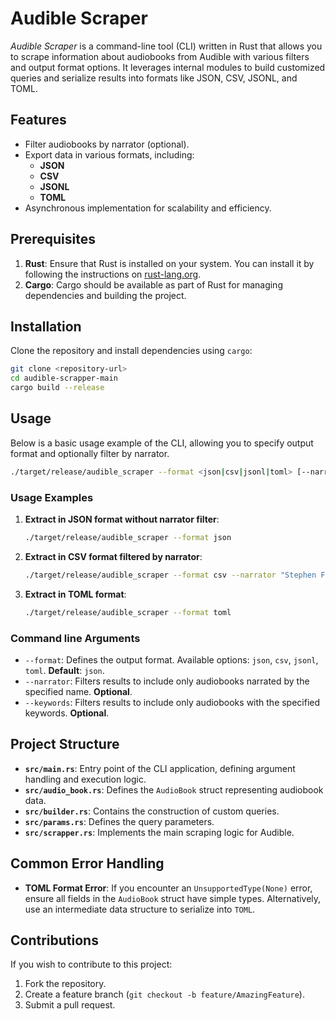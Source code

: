# Audible Scraper

_Audible Scraper_ is a command-line tool (CLI) written in Rust that allows you to scrape information about audiobooks from Audible with various filters and output format options. It leverages internal modules to build customized queries and serialize results into formats like JSON, CSV, JSONL, and TOML.

## Features

- Filter audiobooks by narrator (optional).
- Export data in various formats, including:
  - **JSON**
  - **CSV**
  - **JSONL**
  - **TOML**
- Asynchronous implementation for scalability and efficiency.

## Prerequisites

1. **Rust**: Ensure that Rust is installed on your system. You can install it by following the instructions on [rust-lang.org](https://www.rust-lang.org/).
2. **Cargo**: Cargo should be available as part of Rust for managing dependencies and building the project.

## Installation

Clone the repository and install dependencies using `cargo`:

```bash
git clone <repository-url>
cd audible-scrapper-main
cargo build --release
```

## Usage

Below is a basic usage example of the CLI, allowing you to specify output format and optionally filter by narrator.

```bash
./target/release/audible_scraper --format <json|csv|jsonl|toml> [--narrator <narrator_name>]
```

### Usage Examples

1. **Extract in JSON format without narrator filter**:

   ```bash
   ./target/release/audible_scraper --format json
   ```

2. **Extract in CSV format filtered by narrator**:

   ```bash
   ./target/release/audible_scraper --format csv --narrator "Stephen Fry"
   ```

3. **Extract in TOML format**:

   ```bash
   ./target/release/audible_scraper --format toml
   ```

### Command line Arguments

- `--format`: Defines the output format. Available options: `json`, `csv`, `jsonl`, `toml`. **Default**: `json`.
- `--narrator`: Filters results to include only audiobooks narrated by the specified name. **Optional**.
- `--keywords`: Filters results to include only audiobooks with the specified keywords. **Optional**.

## Project Structure

- **`src/main.rs`**: Entry point of the CLI application, defining argument handling and execution logic.
- **`src/audio_book.rs`**: Defines the `AudioBook` struct representing audiobook data.
- **`src/builder.rs`**: Contains the construction of custom queries.
- **`src/params.rs`**: Defines the query parameters.
- **`src/scrapper.rs`**: Implements the main scraping logic for Audible.

## Common Error Handling

- **TOML Format Error**: If you encounter an `UnsupportedType(None)` error, ensure all fields in the `AudioBook` struct have simple types. Alternatively, use an intermediate data structure to serialize into `TOML`.

## Contributions

If you wish to contribute to this project:

1. Fork the repository.
2. Create a feature branch (`git checkout -b feature/AmazingFeature`).
3. Submit a pull request.
